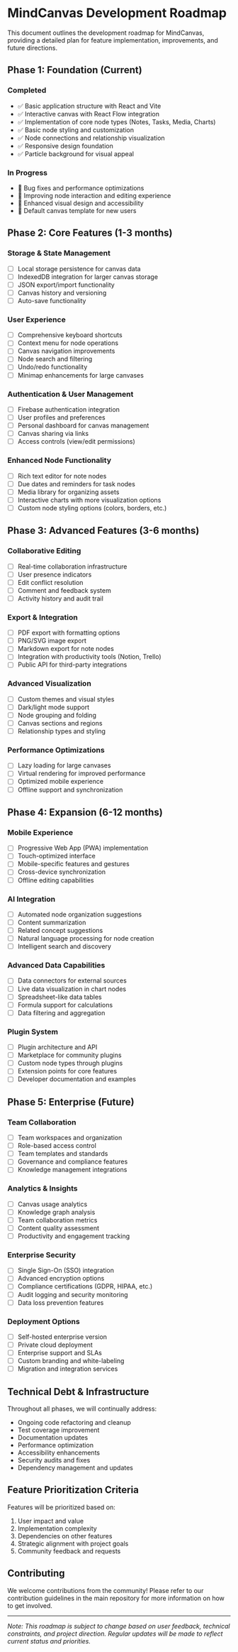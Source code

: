 # MindCanvas Development Roadmap

This document outlines the development roadmap for MindCanvas, providing a detailed plan for feature implementation, improvements, and future directions.

## Phase 1: Foundation (Current)

### Completed
- ✅ Basic application structure with React and Vite
- ✅ Interactive canvas with React Flow integration
- ✅ Implementation of core node types (Notes, Tasks, Media, Charts)
- ✅ Basic node styling and customization
- ✅ Node connections and relationship visualization
- ✅ Responsive design foundation
- ✅ Particle background for visual appeal

### In Progress
- 🔄 Bug fixes and performance optimizations
- 🔄 Improving node interaction and editing experience
- 🔄 Enhanced visual design and accessibility
- 🔄 Default canvas template for new users

## Phase 2: Core Features (1-3 months)

### Storage & State Management
- [ ] Local storage persistence for canvas data
- [ ] IndexedDB integration for larger canvas storage
- [ ] JSON export/import functionality
- [ ] Canvas history and versioning
- [ ] Auto-save functionality

### User Experience
- [ ] Comprehensive keyboard shortcuts
- [ ] Context menu for node operations
- [ ] Canvas navigation improvements
- [ ] Node search and filtering
- [ ] Undo/redo functionality
- [ ] Minimap enhancements for large canvases

### Authentication & User Management
- [ ] Firebase authentication integration
- [ ] User profiles and preferences
- [ ] Personal dashboard for canvas management
- [ ] Canvas sharing via links
- [ ] Access controls (view/edit permissions)

### Enhanced Node Functionality
- [ ] Rich text editor for note nodes
- [ ] Due dates and reminders for task nodes
- [ ] Media library for organizing assets
- [ ] Interactive charts with more visualization options
- [ ] Custom node styling options (colors, borders, etc.)

## Phase 3: Advanced Features (3-6 months)

### Collaborative Editing
- [ ] Real-time collaboration infrastructure
- [ ] User presence indicators
- [ ] Edit conflict resolution
- [ ] Comment and feedback system
- [ ] Activity history and audit trail

### Export & Integration
- [ ] PDF export with formatting options
- [ ] PNG/SVG image export
- [ ] Markdown export for note nodes
- [ ] Integration with productivity tools (Notion, Trello)
- [ ] Public API for third-party integrations

### Advanced Visualization
- [ ] Custom themes and visual styles
- [ ] Dark/light mode support
- [ ] Node grouping and folding
- [ ] Canvas sections and regions
- [ ] Relationship types and styling

### Performance Optimizations
- [ ] Lazy loading for large canvases
- [ ] Virtual rendering for improved performance
- [ ] Optimized mobile experience
- [ ] Offline support and synchronization

## Phase 4: Expansion (6-12 months)

### Mobile Experience
- [ ] Progressive Web App (PWA) implementation
- [ ] Touch-optimized interface
- [ ] Mobile-specific features and gestures
- [ ] Cross-device synchronization
- [ ] Offline editing capabilities

### AI Integration
- [ ] Automated node organization suggestions
- [ ] Content summarization
- [ ] Related concept suggestions
- [ ] Natural language processing for node creation
- [ ] Intelligent search and discovery

### Advanced Data Capabilities
- [ ] Data connectors for external sources
- [ ] Live data visualization in chart nodes
- [ ] Spreadsheet-like data tables
- [ ] Formula support for calculations
- [ ] Data filtering and aggregation

### Plugin System
- [ ] Plugin architecture and API
- [ ] Marketplace for community plugins
- [ ] Custom node types through plugins
- [ ] Extension points for core features
- [ ] Developer documentation and examples

## Phase 5: Enterprise (Future)

### Team Collaboration
- [ ] Team workspaces and organization
- [ ] Role-based access control
- [ ] Team templates and standards
- [ ] Governance and compliance features
- [ ] Knowledge management integrations

### Analytics & Insights
- [ ] Canvas usage analytics
- [ ] Knowledge graph analysis
- [ ] Team collaboration metrics
- [ ] Content quality assessment
- [ ] Productivity and engagement tracking

### Enterprise Security
- [ ] Single Sign-On (SSO) integration
- [ ] Advanced encryption options
- [ ] Compliance certifications (GDPR, HIPAA, etc.)
- [ ] Audit logging and security monitoring
- [ ] Data loss prevention features

### Deployment Options
- [ ] Self-hosted enterprise version
- [ ] Private cloud deployment
- [ ] Enterprise support and SLAs
- [ ] Custom branding and white-labeling
- [ ] Migration and integration services

## Technical Debt & Infrastructure

Throughout all phases, we will continually address:

- Ongoing code refactoring and cleanup
- Test coverage improvement
- Documentation updates
- Performance optimization
- Accessibility enhancements
- Security audits and fixes
- Dependency management and updates

## Feature Prioritization Criteria

Features will be prioritized based on:

1. User impact and value
2. Implementation complexity
3. Dependencies on other features
4. Strategic alignment with project goals
5. Community feedback and requests

## Contributing

We welcome contributions from the community! Please refer to our contribution guidelines in the main repository for more information on how to get involved.

---

*Note: This roadmap is subject to change based on user feedback, technical constraints, and project direction. Regular updates will be made to reflect current status and priorities.*
